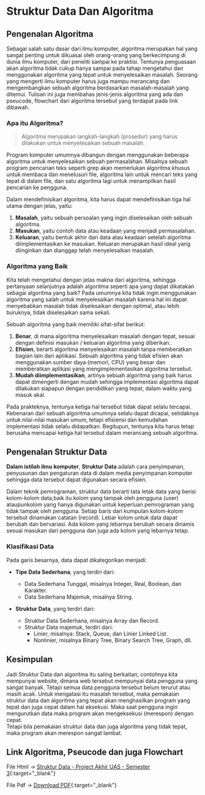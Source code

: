 # Struktur Data Dan Algoritma

## Pengenalan Algoritma
Sebagai salah satu dasar dari ilmu komputer, algoritma merupakan hal yang sangat penting untuk dikuasai oleh orang-orang yang berkecimpung di dunia ilmu komputer, dari peneliti sampai ke praktisi. Tentunya penguasaan akan algoritma tidak cukup hanya sampai pada tahap mengetahui dan menggunakan algoritma yang tepat untuk menyelesaikan masalah. Seorang yang mengerti ilmu komputer harus juga mampu merancang dan mengembangkan sebuah algoritma berdasarkan masalah-masalah yang ditemui. Tulisan ini juga membahas jenis-jenis algoritma yang ada dan pseucode, flowchart dari algoritma tersebut yang terdapat pada link dibawah.

### Apa itu Algoritma?
> Algoritma merupakan langkah-langkah (prosedur) yang harus dilakukan untuk menyelesaikan sebuah masalah.

Program komputer umumnya dibangun dengan menggunakan beberapa algoritma untuk menyelesaikan sebuah permasalahan. Misalnya sebuah program pencarian teks seperti grep akan memerlukan algoritma khusus untuk membaca dan menelusuri file, algoritma lain untuk mencari teks yang tepat di dalam file, dan satu algoritma lagi untuk menampilkan hasil pencarian ke pengguna.

Dalam mendefinisikan algoritma, kita harus dapat mendefinisikan tiga hal utama dengan jelas, yaitu:
1. **Masalah**, yaitu sebuah persoalan yang ingin diselesaikan oleh sebuah algoritma.
2. **Masukan**, yaitu contoh data atau keadaan yang menjadi permasalahan.
3. **Keluaran**, yaitu bentuk akhir dari data atau keadaan setelah algoritma diimplementasikan ke masukan. Keluaran merupakan hasil ideal yang diinginkan dan dianggap telah menyelesaikan masalah.

### Algoritma yang Baik
Kita telah mengetahui dengan jelas makna dari algoritma, sehingga pertanyaan selanjutnya adalah algoritma seperti apa yang dapat dikatakan sebagai algoritma yang baik? Pada umumnya kita tidak ingin menggunakan algoritma yang salah untuk menyelesaikan masalah karena hal ini dapat menyebabkan masalah tidak diselesaikan dengan optimal, atau lebih buruknya, tidak diselesaikan sama sekali.

Sebuah algoritma yang baik memiliki sifat-sifat berikut:
1. **Benar**, di mana algoritma menyelesaikan masalah dengan tepat, sesuai dengan definisi masukan / keluaran algoritma yang diberikan.
2. **Efisien**, berarti algoritma menyelesaikan masalah tanpa memberatkan bagian lain dari apliikasi. Sebuah algoritma yang tidak efisien akan menggunakan sumber daya (memori, CPU) yang besar dan memberatkan aplikasi yang mengimplementasikan algoritma tersebut.
3. **Mudah diimplementasikan**, artinya sebuah algoritma yang baik harus dapat dimengerti dengan mudah sehingga implementasi algoritma dapat dilakukan siapapun dengan pendidikan yang tepat, dalam waktu yang masuk akal.

Pada prakteknya, tentunya ketiga hal tersebut tidak dapat selalu tercapai. Kebenaran dari sebuah algoritma umumnya selalu dapat dicapai, setidaknya untuk nilai-nilai masukan umum, tetapi efisiensi dan kemudahan implementasi tidak selalu didapatkan. Begitupun, tentunya kita harus tetap berusaha mencapai ketiga hal tersebut dalam merancang sebuah algoritma.

## Pengenalan Struktur Data
**Dalam istilah ilmu komputer**, **Struktur Data** adalah cara penyimpanan, penyusunan dan pengaturan data di dalam media penyimpanan komputer sehingga data tersebut dapat digunakan secara efisien.

Dalam teknik pemrograman, struktur data berarti tata letak data yang berisi kolom-kolom data,baik itu kolom yang tampak oleh pengguna (user) ataupunkolom yang hanya digunakan untuk keperluan pemrograman yang tidak tampak oleh pengguna. Setiap baris dari kumpulan kolom-kolom tersebut dinamakan catatan (record). Lebar kolom untuk data dapat berubah dan bervariasi. Ada kolom yang lebarnya berubah secara dinamis sesuai masukan dari pengguna dan juga ada kolom yang lebarnya tetap.

### Klasifikasi Data
Pada garis besarnya, data dapat dikategorikan menjadi:
- **Tipe Data Sederhana**, yang terdiri dari:
  -  Data Sederhana Tunggal, misalnya Integer, Real, Boolean, dan Karakter.
  -  Data Sederhana Majemuk, misalnya String.

- **Struktur Data**, yang terdiri dari:
  * Struktur Data Sederhana, misalnya Array dan Record.
  * Struktur Data majemuk, terdiri dari: 
    *  Linier, misalnya: Stack, Queue, dan Linier Linked List.
    *  Nonlinier, misalnya Binary Tree, Binary Search Tree, Graph, dll.

## Kesimpulan
Jadi Struktur Data dan algoritma itu saling berkaitan, contohnya kita mempunyai website, dimana web tersebut mempunyai data pengguna yang sangat banyak. Tetapi semua data pengguna tersebut belum terurut atau masih acak. Untuk mengatasi itu masalah tersebut, maka pemakaian struktur data dan algoritma yang tepat akan menghasilkan program yang tepat dan juga cepat dalam hal eksekusi. Maka saat pengguna ingin mengurutkan data maka program akan mengeksekusi (merespon) dengan cepat.<br />
Tetapi bila pemakaian struktur data dan juga algoritma yang tidak tepat, maka program akan merespon sangat lambat.

## Link Algoritma, Pseucode dan juga Flowchart
File Html -> [Struktur Data - Project Akhir UAS - Semester 3](https://nuevoquerto.github.io/project.html){:target="_blank"}

File Pdf -> [Download PDF](https://drive.google.com/file/d/1YbX2IXexd-xmX4-AWpaHSOoHenn6liPh/view?usp=sharing){:target="_blank"}
